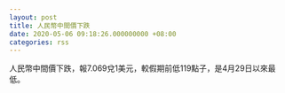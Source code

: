 ```yaml
---
layout: post
title: 人民幣中間價下跌
date: 2020-05-06 09:18:26.000000000 +08:00
categories: rss
---
```


人民幣中間價下跌，報7.069兌1美元，較假期前低119點子，是4月29日以來最低。
